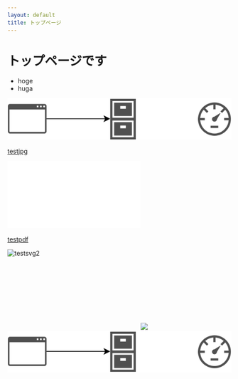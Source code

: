 ```yaml
---
layout: default
title: トップページ
---
```


# トップページです

* hoge
* huga

![testsvg](img/test2.svg?sanitize=true)

[testjpg](img/test.jpg)

![testhtml](img/test3.html)

[testpdf](img/test.pdf)

![testsvg2](https://git-sk.github.io/top/img/test2.svg?sanitize=true)

<svg>
<img src="https://git-sk.github.io/top/img/test2.svg?sanitize=true" />
</svg>

<code>
<img src="img/test2.svg?sanitize=true" />
</code>
